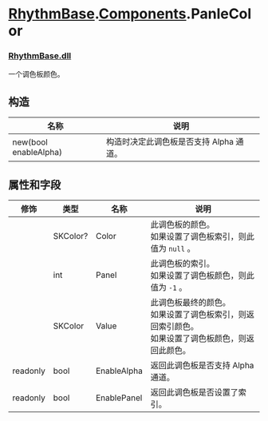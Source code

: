 # [RhythmBase](../../RhythmToolkit.md).[Components](../namespace/Components.md).PanleColor
### [RhythmBase.dll](../assembly/RhythmBase.md)
一个调色板颜色。

## 构造
名称 | 说明
-|-
new(bool enableAlpha) | 构造时决定此调色板是否支持 Alpha 通道。

## 属性和字段
修饰 | 类型 | 名称 | 说明
-|-|-|-
| | SKColor? | Color | 此调色板的颜色。<br>如果设置了调色板索引，则此值为 `null` 。
| | int | Panel | 此调色板的索引。<br>如果设置了调色板颜色，则此值为 `-1` 。
| | SKColor | Value | 此调色板最终的颜色。<br>如果设置了调色板索引，则返回索引颜色。<br>如果设置了调色板颜色，则返回此颜色。
| readonly | bool | EnableAlpha | 返回此调色板是否支持 Alpha 通道。
| readonly | bool | EnablePanel | 返回此调色板是否设置了索引。